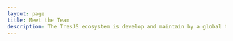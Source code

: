 ```yaml
---
layout: page
title: Meet the Team
description: The TresJS ecosystem is develop and maintain by a global team..
---
```


<script setup>
import {
  VPTeamPage,
  VPTeamPageTitle,
  VPTeamPageSection,
  VPTeamMembers
} from 'vitepress/theme'
import { core } from './_data/team'
</script>

<VPTeamPage>
  <VPTeamPageTitle>
    <template #title>Meet the Team</template>
    <template #lead>
      The TresJS ecosystem is develop and maintain by a global team.
    </template>
  </VPTeamPageTitle>
  <VPTeamMembers :members="core" />
  <!-- <VPTeamPageSection>
    <template #title>Team Emeriti</template>
    <template #lead>
      Here we honor some no-longer-active team members who have made valuable
      contributions in the past.
    </template>
    <template #members>
      <VPTeamMembers size="small" :members="emeriti" />
    </template>
  </VPTeamPageSection> -->
</VPTeamPage>
